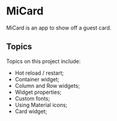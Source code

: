 # MiCard

MiCard is an app to show off a guest card.

## Topics

Topics on this project include:

- Hot reload / restart;
- Container widget;
- Column and Row widgets;
- Widget properties;
- Custom fonts;
- Using Material icons;
- Card widget;
